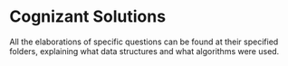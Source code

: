 # Cognizant Solutions
All the elaborations of specific questions can be found at their specified folders, explaining what data structures and what algorithms were used. 
